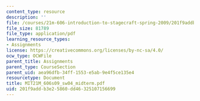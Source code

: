 ```yaml
---
content_type: resource
description: ''
file: /courses/21m-606-introduction-to-stagecraft-spring-2009/201f9addb3e25860dd46325107156699_MIT21M_606s09_sw04_midterm.pdf
file_size: 81789
file_type: application/pdf
learning_resource_types:
- Assignments
license: https://creativecommons.org/licenses/by-nc-sa/4.0/
ocw_type: OCWFile
parent_title: Assignments
parent_type: CourseSection
parent_uid: aea96dfb-34ff-1553-e5ab-9e4f5ce135e4
resourcetype: Document
title: MIT21M_606s09_sw04_midterm.pdf
uid: 201f9add-b3e2-5860-dd46-325107156699
---
```

